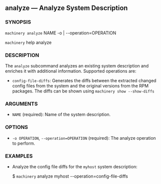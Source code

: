 
## analyze — Analyze System Description

### SYNOPSIS

`machinery analyze` NAME -o | --operation=OPERATION

`machinery` help analyze


### DESCRIPTION

The `analyze` subcommand analyzes an existing system description and enriches
it with additional information. Supported operations are:

  * `config-file-diffs`:
    Generates the diffs between the extracted changed config files from the
    system and the original versions from the RPM packages.
    The diffs can be shown using `machinery show --show-diffs`


### ARGUMENTS

  * `NAME` (required):
    Name of the system description.


### OPTIONS

  * `-o OPERATION`, `--operation=OPERATION` (required):
    The analyze operation to perform.


### EXAMPLES

 * Analyze the config file diffs for the `myhost` system description:

   $ `machinery` analyze myhost --operation=config-file-diffs
